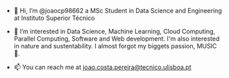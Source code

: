 - 👋 Hi, I’m @joaocp98662 a MSc Student in Data Science and Engineering at Instituto Superior Técnico

- 👀 I’m interested in Data Science, Machine Learning, Cloud Computing, Parallel Computing, Software and Web development. I'm also interested in nature and sustentability. I almost forgot my biggets passion, MUSIC 🎸.

- 📫 You can reach me at joao.costa.pereira@tecnico.ulisboa.pt

